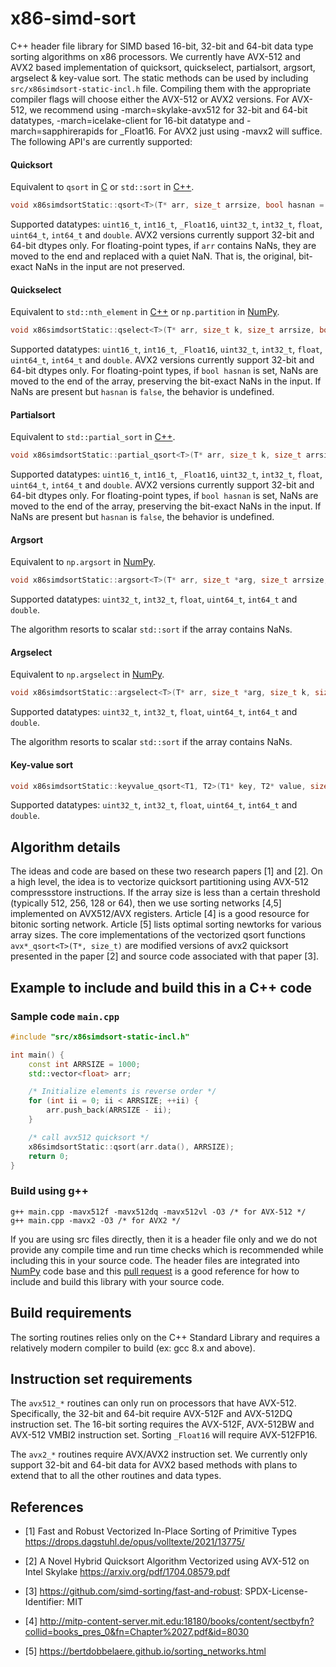 # x86-simd-sort

C++ header file library for SIMD based 16-bit, 32-bit and 64-bit data type
sorting algorithms on x86 processors. We currently have AVX-512 and AVX2 based
implementation of quicksort, quickselect, partialsort, argsort, argselect &
key-value sort. The static methods can be used by including
`src/x86simdsort-static-incl.h` file. Compiling them with the appropriate
compiler flags will choose either the AVX-512 or AVX2 versions. For AVX-512, we
recommend using -march=skylake-avx512 for 32-bit and 64-bit datatypes,
-march=icelake-client for 16-bit datatype and -march=sapphirerapids for
_Float16. For AVX2 just using -mavx2 will suffice. The following API's are
currently supported:

#### Quicksort

Equivalent to `qsort` in
[C](https://www.tutorialspoint.com/c_standard_library/c_function_qsort.htm) or
`std::sort` in [C++](https://en.cppreference.com/w/cpp/algorithm/sort).

```cpp
void x86simdsortStatic::qsort<T>(T* arr, size_t arrsize, bool hasnan = false, bool descending = false);
```
Supported datatypes: `uint16_t`, `int16_t`, `_Float16`, `uint32_t`, `int32_t`,
`float`, `uint64_t`, `int64_t` and `double`. AVX2 versions currently support
32-bit and 64-bit dtypes only. For floating-point types, if `arr` contains
NaNs, they are moved to the end and replaced with a quiet NaN. That is, the
original, bit-exact NaNs in the input are not preserved.

#### Quickselect
Equivalent to `std::nth_element` in
[C++](https://en.cppreference.com/w/cpp/algorithm/nth_element) or
`np.partition` in
[NumPy](https://numpy.org/doc/stable/reference/generated/numpy.partition.html).


```cpp
void x86simdsortStatic::qselect<T>(T* arr, size_t k, size_t arrsize, bool hasnan = false, bool descending = false);
```
Supported datatypes: `uint16_t`, `int16_t`, `_Float16`, `uint32_t`, `int32_t`,
`float`, `uint64_t`, `int64_t` and `double`. AVX2 versions currently support
32-bit and 64-bit dtypes only. For floating-point types, if `bool hasnan` is
set, NaNs are moved to the end of the array, preserving the bit-exact NaNs in
the input. If NaNs are present but `hasnan` is `false`, the behavior is
undefined.

#### Partialsort
Equivalent to `std::partial_sort` in
[C++](https://en.cppreference.com/w/cpp/algorithm/partial_sort).


```cpp
void x86simdsortStatic::partial_qsort<T>(T* arr, size_t k, size_t arrsize, bool hasnan = false, bool descending = false)
```
Supported datatypes: `uint16_t`, `int16_t`, `_Float16`, `uint32_t`, `int32_t`,
`float`, `uint64_t`, `int64_t` and `double`. AVX2 versions currently support
32-bit and 64-bit dtypes only. For floating-point types, if `bool hasnan` is
set, NaNs are moved to the end of the array, preserving the bit-exact NaNs in
the input. If NaNs are present but `hasnan` is `false`, the behavior is
undefined.

#### Argsort
Equivalent to `np.argsort` in
[NumPy](https://numpy.org/doc/stable/reference/generated/numpy.argsort.html).

```cpp
void x86simdsortStatic::argsort<T>(T* arr, size_t *arg, size_t arrsize, bool hasnan = false, bool descending = false);
```
Supported datatypes: `uint32_t`, `int32_t`, `float`, `uint64_t`, `int64_t` and
`double`.

The algorithm resorts to scalar `std::sort` if the array contains NaNs.

#### Argselect
Equivalent to `np.argselect` in
[NumPy](https://numpy.org/doc/stable/reference/generated/numpy.argpartition.html).

```cpp
void x86simdsortStatic::argselect<T>(T* arr, size_t *arg, size_t k, size_t arrsize, bool hasnan = false);
```
Supported datatypes: `uint32_t`, `int32_t`, `float`, `uint64_t`, `int64_t` and
`double`.

The algorithm resorts to scalar `std::sort` if the array contains NaNs.

#### Key-value sort
```cpp
void x86simdsortStatic::keyvalue_qsort<T1, T2>(T1* key, T2* value, size_t arrsize, bool hasnan = false, bool descending = false);
```
Supported datatypes: `uint32_t`, `int32_t`, `float`, `uint64_t`, `int64_t` and
`double`.

## Algorithm details

The ideas and code are based on these two research papers [1] and [2]. On a
high level, the idea is to vectorize quicksort partitioning using AVX-512
compressstore instructions. If the array size is less than a certain threshold
(typically 512, 256, 128 or 64), then we use sorting networks [4,5] implemented
on AVX512/AVX registers. Article [4] is a good resource for bitonic sorting
network. Article [5] lists optimal sorting newtorks for various array sizes.
The core implementations of the vectorized qsort functions `avx*_qsort<T>(T*,
size_t)` are modified versions of avx2 quicksort presented in the paper [2] and
source code associated with that paper [3].

## Example to include and build this in a C++ code

### Sample code `main.cpp`

```cpp
#include "src/x86simdsort-static-incl.h"

int main() {
    const int ARRSIZE = 1000;
    std::vector<float> arr;

    /* Initialize elements is reverse order */
    for (int ii = 0; ii < ARRSIZE; ++ii) {
        arr.push_back(ARRSIZE - ii);
    }

    /* call avx512 quicksort */
    x86simdsortStatic::qsort(arr.data(), ARRSIZE);
    return 0;
}

```

### Build using g++

```
g++ main.cpp -mavx512f -mavx512dq -mavx512vl -O3 /* for AVX-512 */
g++ main.cpp -mavx2 -O3 /* for AVX2 */
```

If you are using src files directly, then it is a header file only and we do
not provide any compile time and run time checks which is recommended while
including this in your source code. The header files are integrated into
[NumPy](https://github.com/numpy/numpy) code base and this [pull
request](https://github.com/numpy/numpy/pull/22315) is a good reference for how
to include and build this library with your source code.

## Build requirements

The sorting routines relies only on the C++ Standard Library and requires a
relatively modern compiler to build (ex: gcc 8.x and above).

## Instruction set requirements

The `avx512_*` routines can only run on processors that have AVX-512.
Specifically, the 32-bit and 64-bit require AVX-512F and AVX-512DQ instruction
set. The 16-bit sorting requires the AVX-512F, AVX-512BW and AVX-512 VMBI2
instruction set. Sorting `_Float16` will require AVX-512FP16.

The `avx2_*` routines require AVX/AVX2 instruction set. We currently only
support 32-bit and 64-bit data for AVX2 based methods with plans to extend that
to all the other routines and data types.

## References

* [1] Fast and Robust Vectorized In-Place Sorting of Primitive Types
    https://drops.dagstuhl.de/opus/volltexte/2021/13775/

* [2] A Novel Hybrid Quicksort Algorithm Vectorized using AVX-512 on Intel
Skylake https://arxiv.org/pdf/1704.08579.pdf

* [3] https://github.com/simd-sorting/fast-and-robust: SPDX-License-Identifier: MIT

* [4] http://mitp-content-server.mit.edu:18180/books/content/sectbyfn?collid=books_pres_0&fn=Chapter%2027.pdf&id=8030

* [5] https://bertdobbelaere.github.io/sorting_networks.html
